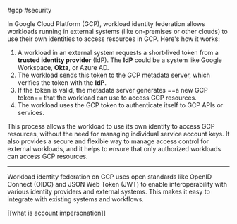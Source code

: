 #gcp #security 

  In Google Cloud Platform (GCP), workload identity federation allows
  workloads running in external systems (like on-premises or other clouds) to
  use their own identities to access resources in GCP. Here's how it works:

  1. A workload in an external system requests a short-lived token from a
  **trusted identity provider** (IdP). The **IdP** could be a system like Google
  Workspace, **Okta**, or Azure AD.
  2. The workload sends this token to the GCP metadata server, which verifies
  the token with the **IdP**.
  3. If the token is valid, the metadata server generates ==a new GCP token== that
  the workload can use to access GCP resources.
  4. The workload uses the GCP token to authenticate itself to GCP APIs or
  services.

  This process allows the workload to use its own identity to access GCP
  resources, without the need for managing individual service account keys. It
  also provides a secure and flexible way to manage access control for
  external workloads, and it helps to ensure that only authorized workloads
  can access GCP resources.

---
  Workload identity federation on GCP uses open standards like OpenID Connect
  (OIDC) and JSON Web Token (JWT) to enable interoperability with various
  identity providers and external systems. This makes it easy to integrate
  with existing systems and workflows.

[[what is account impersonation]]
